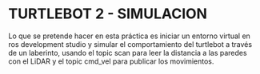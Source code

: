 # TURTLEBOT 2 - SIMULACION

Lo que se pretende hacer en esta práctica es iniciar un entorno virtual en ros development studio y simular el comportamiento del turtlebot a través de un laberinto, usando el topic scan para leer la distancia a las paredes con el LiDAR y el topic cmd_vel para publicar los movimientos.
